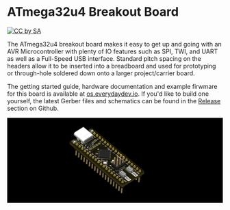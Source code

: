 # ATmega32u4 Breakout Board
[![CC by SA](https://i.creativecommons.org/l/by-sa/4.0/88x31.png)](https://creativecommons.org/licenses/by-sa/4.0/)

The ATmega32u4 breakout board makes it easy to get up and going with an AVR Microcontroller with plenty of IO features such as SPI, TWI, and UART as well as a Full-Speed USB interface. Standard pitch spacing on the headers allow it to be inserted into a breadboard and used for prototyping or through-hole soldered down onto a larger project/carrier board.

The getting started guide, hardware documentation and example firwmare for this board is available at [os.everydaydev.io](https://os.everydaydev.io/docs/atmega32u4_breakout). If you'd like to build one yourself, the latest Gerber files and schematics can be found in the [Release](https://github.com/everyday-dev/atmega32u4_breakout/releases) section on Github.

![3d photo of the atmega32u4 breakout board](img/3d_pcb.png)


